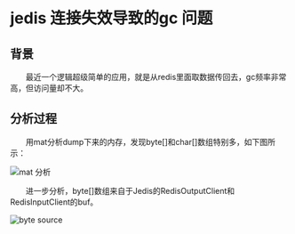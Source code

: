 # jedis 连接失效导致的gc 问题
## 背景
&emsp;&emsp;最近一个逻辑超级简单的应用，就是从redis里面取数据传回去，gc频率非常高，但访问量却不大。
## 分析过程
&emsp;&emsp;用mat分析dump下来的内存，发现byte[]和char[]数组特别多，如下图所示：

![mat 分析](https://github.com/whodarewin/knowledge_hierarchy/blob/master/high_performance/gc/sample/jedis_mat.png)

&emsp;&emsp;进一步分析，byte[]数组来自于Jedis的RedisOutputClient和RedisInputClient的buf。

![byte source](https://github.com/whodarewin/knowledge_hierarchy/blob/master/high_performance/gc/sample/jedis_byte.png)